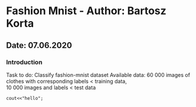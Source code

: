 # Fashion Mnist - Author: Bartosz Korta
## Date: 07.06.2020

### Introduction
Task to do: Classify fashion-mnist dataset 
Available data: 60 000 images of clothes with corresponding labels < training data,   
10 000 images and labels < test data


```
cout<<"hello";
```
